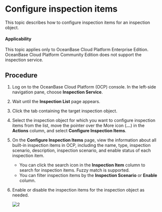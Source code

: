 # Configure inspection items

This topic describes how to configure inspection items for an inspection object.

<main id="notice" type='notice'>
<h4>Applicability</h4>
<p>This topic applies only to OceanBase Cloud Platform Enterprise Edition. OceanBase Cloud Platform Community Edition does not support the inspection service. </p>
</main>

## Procedure

1. Log on to the OceanBase Cloud Platform (OCP) console. In the left-side navigation pane, choose **Inspection Service**.

2. Wait until the **Inspection List** page appears.

3. Click the tab containing the target inspection object.

4. Select the inspection object for which you want to configure inspection items from the list, move the pointer over the More icon (**...**) in the **Actions** column, and select **Configure Inspection Items**.

5. On the **Configure Inspection Items** page, view the information about all built-in inspection items in OCP, including the name, type, inspection scenario, description, inspection scenario, and enable status of each inspection item.

   * You can click the search icon in the **Inspection Item** column to search for inspection items. Fuzzy match is supported.
   * You can filter inspection items by the **Inspection Scenario** or **Enable** column.

6. Enable or disable the inspection items for the inspection object as needed.

   ![2](https://obbusiness-private.oss-cn-shanghai.aliyuncs.com/doc/img/ocp/401/%E9%85%8D%E7%BD%AE%E5%B7%A1%E6%A3%80%E9%A1%B92.png)
